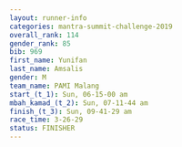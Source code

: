 ```yaml
---
layout: runner-info 
categories: mantra-summit-challenge-2019 
overall_rank: 114
gender_rank: 85
bib: 969
first_name: Yunifan
last_name: Amsalis
gender: M
team_name: PAMI Malang
start_(t_1): Sun, 06-15-00 am
mbah_kamad_(t_2): Sun, 07-11-44 am
finish_(t_3): Sun, 09-41-29 am
race_time: 3-26-29
status: FINISHER
---
```

